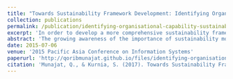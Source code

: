 ```yaml
---
title: "Towards Sustainability Framework Development: Identifying Organisational Capability For Sustainability Practices"
collection: publications
permalink: /publication/identifying-organisational-capability-sustainability-practices
excerpt: 'In order to develop a more comprehensive sustainability framework, a complete understanding of organisational capabilities needed for sustainability practices is necessary. This research-in-progress paper therefore aims to synthesize the required key capabilities based on widely im-plemented sustainability guidelines/standards.'
abstract: 'The growing awareness of the importance of sustainability motivates companies to engage in sustainability practices. However, practising sustainability is challenging since most initiatives are inter-organisational in nature.  The implementation depends heavily on the capability of multiple organisations within the supply chain, which are not easily assessed. Although a few scholars have proposed a number of frameworks to help organisations identify the required organisational capabilities, none of them is comprehensive enough due to the limited scope. In order to develop a more comprehensive sustainability framework, a complete understanding of organisational capabilities needed for sustainability practices is necessary. This research-in-progress paper therefore aims to synthesize the required key capabilities based on widely implemented sustainability guidelines/standards. The identification of key capabilities is important to understand and explore how ICT can be used by organisations to develop the required sus-tainability capabilities. This study will potentially contribute to the development of a holistic sus-tainability framework.'
date: 2015-07-06
venue: '2015 Pacific Asia Conference on Information Systems'
paperurl: 'http://qoribmunajat.github.io/files/identifying-organisational-capability-sustainability-practices.pdf'
citation: 'Munajat, Q., & Kurnia, S. (2017). Towards Sustainability Framework Development: Identifying Organisational Capability for Sustainability Practices. <i>PACIS</i>, pp. 106.'
---
```

